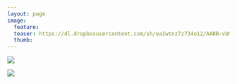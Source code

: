 ```yaml
---
layout: page
image:
  feature:
  teaser: https://dl.dropboxusercontent.com/sh/ea1wtnz7z734o12/AABB-vbMLKVcKufbwb8bHN3xa/luontokuvat/syksy/DSC47794-245px.jpg
  thumb:
---
```


[![](https://dl.dropboxusercontent.com/sh/ea1wtnz7z734o12/AAAIWJfO6mL2EqBiIYJBGjADa/luontokuvat/syksy/DSC47794-800px.jpg)](https://dl.dropboxusercontent.com/sh/ea1wtnz7z734o12/AACLVlUtEcIJ9nismf1xmYnRa/luontokuvat/syksy/DSC47794.jpg)

[![](https://dl.dropboxusercontent.com/sh/ea1wtnz7z734o12/AABryO0-lJOa2sUzESX_pOQ_a/luontokuvat/syksy/DSC47793-800px.jpg)](https://dl.dropboxusercontent.com/sh/ea1wtnz7z734o12/AACPxPJ6lQGIZgSd1zRCck7Wa/luontokuvat/syksy/DSC47793.jpg)
